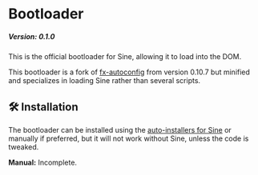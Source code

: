 # Bootloader

##### Version: 0.1.0

This is the official bootloader for Sine, allowing it to load into the DOM.

This bootloader is a fork of [fx-autoconfig](https://github.com/MrOtherGuy/fx-autoconfig) from version 0.10.7 but minified and specializes in loading Sine rather than several scripts.

## 🛠️ Installation
The bootloader can be installed using the [auto-installers for Sine](https://github.com/CosmoCreeper/Sine/releases/latest) or manually if preferred, but it will not work without Sine, unless the code is tweaked.

**Manual:** Incomplete.
